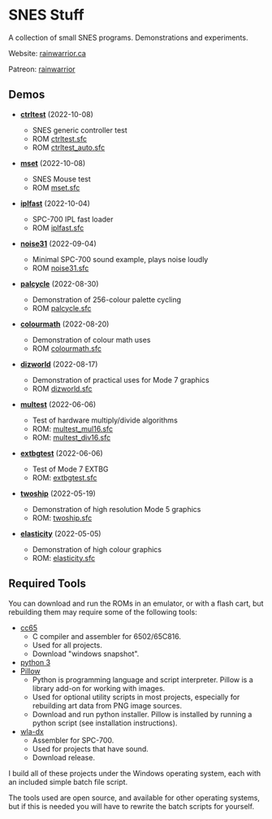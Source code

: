 # SNES Stuff

A collection of small SNES programs. Demonstrations and experiments.

Website: [rainwarrior.ca](https://rainwarrior.ca)

Patreon: [rainwarrior](https://patreon.com/rainwarrior)

## Demos

* **[ctrltest](ctrltest)** (2022-10-08)
  * SNES generic controller test
  * ROM [ctrltest.sfc](../../raw/main/ctrltest/ctrltest.sfc)
  * ROM [ctrltest_auto.sfc](../../raw/main/ctrltest/ctrltest_auto.sfc)

* **[mset](mset)** (2022-10-08)
  * SNES Mouse test
  * ROM [mset.sfc](../../raw/main/mset/mset.sfc)

* **[iplfast](iplfast)** (2022-10-04)
  * SPC-700 IPL fast loader
  * ROM [iplfast.sfc](../../raw/main/iplfast/iplfast.sfc)

* **[noise31](noise31)** (2022-09-04)
  * Minimal SPC-700 sound example, plays noise loudly
  * ROM [noise31.sfc](../../raw/main/noise31/noise31.sfc)

* **[palcycle](palcycle)** (2022-08-30)
  * Demonstration of 256-colour palette cycling
  * ROM [palcycle.sfc](../../raw/main/palcycle/palcycle.sfc)

* **[colourmath](colourmath)** (2022-08-20)
  * Demonstration of colour math uses
  * ROM [colourmath.sfc](../../raw/main/colourmath/colourmath.sfc)

* **[dizworld](dizworld)** (2022-08-17)
  * Demonstration of practical uses for Mode 7 graphics
  * ROM [dizworld.sfc](../../raw/main/dizworld/dizworld.sfc)

* **[multest](multest)** (2022-06-06)
  * Test of hardware multiply/divide algorithms
  * ROM: [multest_mul16.sfc](../../raw/main/multest/multest_mul16.sfc)
  * ROM: [multest_div16.sfc](../../raw/main/multest/multest_div16.sfc)

* **[extbgtest](extbgtest)** (2022-06-06)
  * Test of Mode 7 EXTBG
  * ROM: [extbgtest.sfc](../../raw/main/extbgtest/extbgtest.sfc)

* **[twoship](twoship)** (2022-05-19)
  * Demonstration of high resolution Mode 5 graphics
  * ROM: [twoship.sfc](../../raw/main/twoship/twoship.sfc)

* **[elasticity](elasticity)** (2022-05-05)
  * Demonstration of high colour graphics
  * ROM: [elasticity.sfc](../../raw/main/elasticity/elasticity.sfc)

## Required Tools

You can download and run the ROMs in an emulator, or with a flash cart, but rebuilding them may require some of the following tools:

* [cc65](https://cc65.github.io/)
  * C compiler and assembler for 6502/65C816.
  * Used for all projects.
  * Download "windows snapshot".
* [python 3](https://www.python.org/)
* [Pillow](https://pillow.readthedocs.io/en/stable/installation.html#basic-installation)
  * Python is programming language and script interpreter. Pillow is a library add-on for working with images.
  * Used for optional utility scripts in most projects, especially for rebuilding art data from PNG image sources.
  * Download and run python installer. Pillow is installed by running a python script (see installation instructions).
* [wla-dx](https://github.com/vhelin/wla-dx/releases)
  * Assembler for SPC-700.
  * Used for projects that have sound.
  * Download release.

I build all of these projects under the Windows operating system, each with an included simple batch file script.

The tools used are open source, and available for other operating systems,
but if this is needed you will have to rewrite the batch scripts for yourself.

